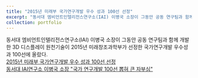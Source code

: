 ```yaml
---
title: "2015년 미래부 국가연구개발 우수 성과 100선 선정"
excerpt: "동서대 엠비언트인텔리전스연구소(IAI) 이병국 소장이 그동안 공동 연구팀과 함께 개발한 3D 디스플레이 원천기술이 2015년 미래창조과학부가 선정한 국가연구개발 우수성과 100선에 올랐다.<br/><br/><img src='/images/busanilbo.jpg'>"
collection: portfolio
---
```


동서대 엠비언트인텔리전스연구소(IAI) 이병국 소장이 그동안 공동 연구팀과 함께 개발한 3D 디스플레이 원천기술이 2015년 미래창조과학부가 선정한 국가연구개발 우수성과 100선에 올랐다.  
[2015년 미래부 국가연구개발 우수 성과 100선 선정](http://kowon.dongseo.ac.kr/~lbg/cagd/R1510488.pdf)  
[동서대 IAI연구소 이병국 소장 "국가 연구개발 100선 뽑혀 큰 자부심"](https://www.busan.com/view/busan/view.php?code=20160101000082)
